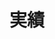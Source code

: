 ---
permalink: /blog/category/work/
category: work
title: "実績"
teaser: "三色ひつじは、これまで様々な活動をしてきました！実績を紹介させていただきます♪"
layout: blog_by_category
header:
    title: "実績"
    image_fullwidth: header-chobi.jpg
---
